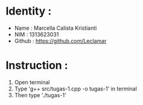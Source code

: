 # Identity :
- Name : Marcella Calista Kristianti
- NIM : 1313623031
- Github : https://github.com/Leclamar

# Instruction :
1. Open terminal 
2. Type 'g++ src/tugas-1.cpp -o tugas-1' in terminal
3. Then type './tugas-1'
